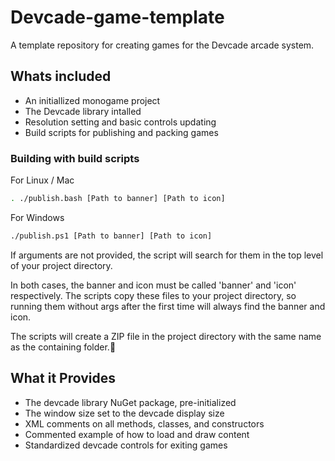 # Devcade-game-template
A template repository for creating games for the Devcade arcade system.

## Whats included

- An initiallized monogame project
- The Devcade library intalled
- Resolution setting and basic controls updating
- Build scripts for publishing and packing games

### Building with build scripts

For Linux / Mac

```sh
. ./publish.bash [Path to banner] [Path to icon]
```

For Windows

```sh
./publish.ps1 [Path to banner] [Path to icon]
```
If arguments are not provided, the script will search for them in the top level of your project directory.

In both cases, the banner and icon must be called 'banner' and 'icon' respectively. The scripts copy these files to your project directory, so running them without args after the first time will always find the banner and icon.

The scripts will create a ZIP file in the project directory with the same name as the containing folder.

## What it Provides

- The devcade library NuGet package, pre-initialized
- The window size set to the devcade display size
- XML comments on all methods, classes, and constructors
- Commented example of how to load and draw content
- Standardized devcade controls for exiting games
